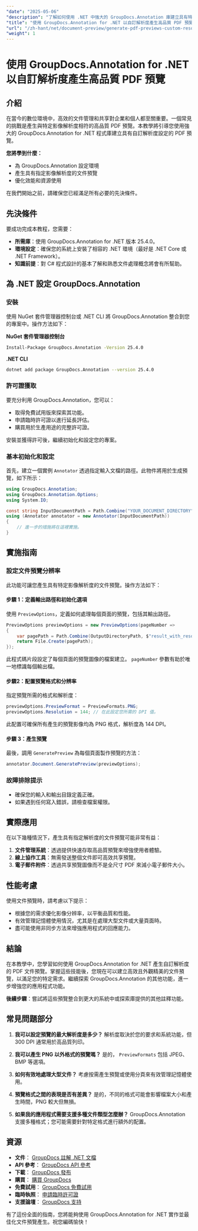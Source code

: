 ```yaml
---
"date": "2025-05-06"
"description": "了解如何使用 .NET 中強大的 GroupDocs.Annotation 庫建立具有特定影像解析度的高品質 PDF 文件預覽。立即優化您的文件管理工作流程。"
"title": "使用 GroupDocs.Annotation for .NET 以自訂解析度產生高品質 PDF 預覽"
"url": "/zh-hant/net/document-preview/generate-pdf-previews-custom-resolutions-groupdocs/"
"weight": 1
---
```


# 使用 GroupDocs.Annotation for .NET 以自訂解析度產生高品質 PDF 預覽

## 介紹

在當今的數位環境中，高效的文件管理和共享對企業和個人都至關重要。一個常見的挑戰是產生與特定影像解析度相符的高品質 PDF 預覽。本教學將引導您使用強大的 GroupDocs.Annotation for .NET 程式庫建立具有自訂解析度設定的 PDF 預覽。

**您將學到什麼：**
- 為 GroupDocs.Annotation 設定環境
- 產生具有指定影像解析度的文件預覽
- 優化效能和資源使用

在我們開始之前，請確保您已經滿足所有必要的先決條件。

## 先決條件

要成功完成本教程，您需要：

- **所需庫**：使用 GroupDocs.Annotation for .NET 版本 25.4.0。
- **環境設定**：確保您的系統上安裝了相容的 .NET 環境（最好是 .NET Core 或 .NET Framework）。
- **知識前提**：對 C# 程式設計的基本了解和熟悉文件處理概念將會有所幫助。

## 為 .NET 設定 GroupDocs.Annotation

### 安裝

使用 NuGet 套件管理器控制台或 .NET CLI 將 GroupDocs.Annotation 整合到您的專案中。操作方法如下：

**NuGet 套件管理器控制台**

```bash
Install-Package GroupDocs.Annotation -Version 25.4.0
```

**.NET CLI**

```bash
dotnet add package GroupDocs.Annotation --version 25.4.0
```

### 許可證獲取

要充分利用 GroupDocs.Annotation，您可以：
- 取得免費試用版來探索其功能。
- 申請臨時許可證以進行延長評估。
- 購買用於生產用途的完整許可證。

安裝並獲得許可後，繼續初始化和設定您的專案。

### 基本初始化和設定

首先，建立一個實例 `Annotator` 透過指定輸入文檔的路徑。此物件將用於生成預覽，如下所示：

```csharp
using GroupDocs.Annotation;
using GroupDocs.Annotation.Options;
using System.IO;

const string InputDocumentPath = Path.Combine("YOUR_DOCUMENT_DIRECTORY", "input.pdf");
using (Annotator annotator = new Annotator(InputDocumentPath))
{
    // 進一步的措施將在這裡實施。
}
```

## 實施指南

### 設定文件預覽分辨率

此功能可讓您產生具有特定影像解析度的文件預覽。操作方法如下：

#### 步驟 1：定義輸出路徑和初始化選項

使用 `PreviewOptions`，定義如何處理每個頁面的預覽，包括其輸出路徑。

```csharp
PreviewOptions previewOptions = new PreviewOptions(pageNumber =>
{
    var pagePath = Path.Combine(OutputDirectoryPath, $"result_with_resolution_{pageNumber}.png");
    return File.Create(pagePath);
});
```

此程式碼片段設定了每個頁面的預覽圖像的檔案建立。 `pageNumber` 參數有助於唯一地標識每個輸出檔。

#### 步驟2：配置預覽格式和分辨率

指定預覽所需的格式和解析度：

```csharp
previewOptions.PreviewFormat = PreviewFormats.PNG;
previewOptions.Resolution = 144; // 在此設定您所需的 DPI 值。
```

此配置可確保所有產生的預覽影像均為 PNG 格式，解析度為 144 DPI。

#### 步驟 3：產生預覽

最後，調用 `GeneratePreview` 為每個頁面製作預覽的方法：

```csharp
annotator.Document.GeneratePreview(previewOptions);
```

### 故障排除提示

- 確保您的輸入和輸出目錄定義正確。
- 如果遇到任何寫入錯誤，請檢查檔案權限。

## 實際應用

在以下幾種情況下，產生具有指定解析度的文件預覽可能非常有益：

1. **文件管理系統**：透過提供快速存取高品質預覽來增強使用者體驗。
2. **線上協作工具**：無需發送整個文件即可高效共享預覽。
3. **電子郵件附件**：透過共享預覽圖像而不是全尺寸 PDF 來減小電子郵件大小。

## 性能考慮

使用文件預覽時，請考慮以下提示：

- 根據您的需求優化影像分辨率，以平衡品質和性能。
- 有效管理記憶體使用情況，尤其是在處理大型文件或大量頁面時。
- 盡可能使用非同步方法來增強應用程式的回應能力。

## 結論

在本教學中，您學習如何使用 GroupDocs.Annotation for .NET 產生自訂解析度的 PDF 文件預覽。掌握這些技能後，您現在可以建立高效且外觀精美的文件預覽，以滿足您的特定需求。繼續探索 GroupDocs.Annotation 的其他功能，進一步增強您的應用程式功能。

**後續步驟**：嘗試將這些預覽整合到更大的系統中或探索庫提供的其他註釋功能。

## 常見問題部分

1. **我可以設定預覽的最大解析度是多少？**
   解析度取決於您的要求和系統功能，但 300 DPI 通常用於高品質列印。

2. **我可以產生 PNG 以外格式的預覽嗎？**
   是的， `PreviewFormats` 包括 JPEG、BMP 等選項。

3. **如何有效地處理大型文件？**
   考慮按需產生預覽或使用分頁來有效管理記憶體使用。

4. **預覽格式之間的表現是否有差異？**
   是的，不同的格式可能會影響檔案大小和產生時間，PNG 較大但無損。

5. **如果我的應用程式需要支援多種文件類型怎麼辦？**
   GroupDocs.Annotation 支援多種格式；您可能需要針對特定格式進行額外的配置。

## 資源

- **文件**： [GroupDocs 註解 .NET 文檔](https://docs.groupdocs.com/annotation/net/)
- **API 參考**： [GroupDocs API 參考](https://reference.groupdocs.com/annotation/net/)
- **下載**： [GroupDocs 發布](https://releases.groupdocs.com/annotation/net/)
- **購買**： [購買 GroupDocs](https://purchase.groupdocs.com/buy)
- **免費試用**： [GroupDocs 免費試用](https://releases.groupdocs.com/annotation/net/)
- **臨時執照**： [申請臨時許可證](https://purchase.groupdocs.com/temporary-license/)
- **支援論壇**： [GroupDocs 支持](https://forum.groupdocs.com/c/annotation/) 

有了這份全面的指南，您將能夠使用 GroupDocs.Annotation for .NET 實作並最佳化文件預覽產生。祝您編碼愉快！